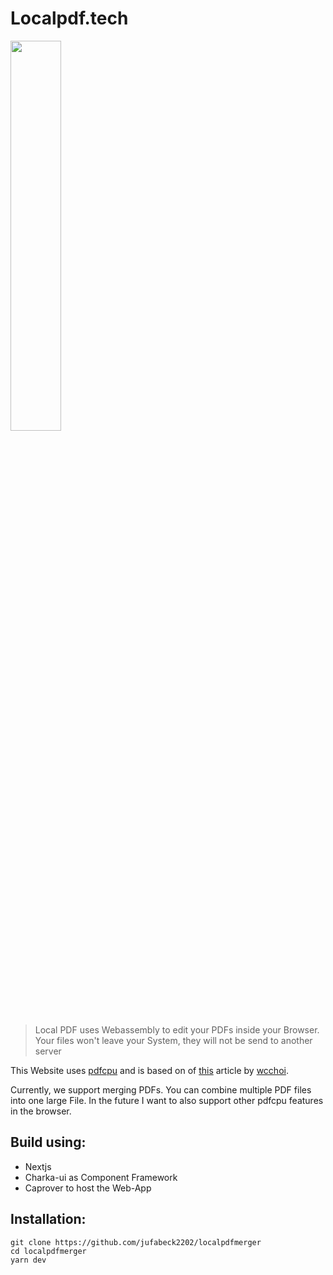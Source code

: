 # Localpdf.tech
<img src="https://raw.githubusercontent.com/jufabeck2202/localpdfmerger/main/logo.jpeg" width="40%">

> Local PDF uses Webassembly to edit your PDFs inside your Browser. Your files won't leave your System, they will not be send to another server

This Website uses [pdfcpu](https://github.com/pdfcpu/pdfcpu "pdfcpu") and is based on of [this](https://dev.to/wcchoi/browser-side-pdf-processing-with-go-and-webassembly-13hn "this") article by [wcchoi](https://github.com/wcchoi "wcchoi").

Currently, we support merging PDFs. You can combine multiple PDF files into one large File. In the future I want to also support other pdfcpu features in the browser.

## Build using:
- Nextjs 
- Charka-ui as Component Framework
- Caprover to host the Web-App

## Installation: 
```
git clone https://github.com/jufabeck2202/localpdfmerger
cd localpdfmerger
yarn dev
```
